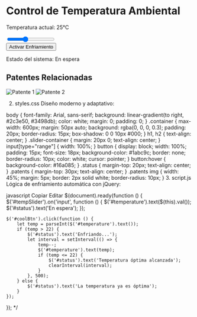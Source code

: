 
<!DOCTYPE html>
<html lang="es">
<head>
    <meta charset="UTF-8">
    <title>Control de Temperatura Ambiental</title>
    <link rel="stylesheet" href="styles.css">
    <script src="https://code.jquery.com/jquery-3.6.0.min.js"></script>
</head>
<body>
    <div class="container">
        <h1>Control de Temperatura Ambiental</h1>
        <p>Temperatura actual: <span id="temperature">25</span>°C</p>
        <div class="slider-container">
            <input type="range" id="tempSlider" min="16" max="40" value="25">
        </div>
        <button id="coolBtn">Activar Enfriamiento</button>
        <div class="status">
            <p>Estado del sistema: <span id="status">En espera</span></p>
        </div>
        <div class="patents">
            <h2>Patentes Relacionadas</h2>
            <img src="patente1.jpg" alt="Patente 1">
            <img src="patente2.jpg" alt="Patente 2">
        </div>
    </div>
    <script src="script.js"></script>
</body>
</html>

2. styles.css
Diseño moderno y adaptativo:

body {
    font-family: Arial, sans-serif;
    background: linear-gradient(to right, #2c3e50, #3498db);
    color: white;
    margin: 0;
    padding: 0;
}
.container {
    max-width: 600px;
    margin: 50px auto;
    background: rgba(0, 0, 0, 0.3);
    padding: 20px;
    border-radius: 15px;
    box-shadow: 0 0 10px #000;
}
h1, h2 {
    text-align: center;
}
.slider-container {
    margin: 20px 0;
    text-align: center;
}
input[type="range"] {
    width: 100%;
}
button {
    display: block;
    width: 100%;
    padding: 15px;
    font-size: 18px;
    background-color: #1abc9c;
    border: none;
    border-radius: 10px;
    color: white;
    cursor: pointer;
}
button:hover {
    background-color: #16a085;
}
.status {
    margin-top: 20px;
    text-align: center;
}
.patents {
    margin-top: 30px;
    text-align: center;
}
.patents img {
    width: 45%;
    margin: 5px;
    border: 2px solid white;
    border-radius: 10px;
}
3. script.js
Lógica de enfriamiento automática con jQuery:

javascript
Copiar
Editar
$(document).ready(function () {
    $('#tempSlider').on('input', function () {
        $('#temperature').text($(this).val());
        $('#status').text('En espera');
    });

    $('#coolBtn').click(function () {
        let temp = parseInt($('#temperature').text());
        if (temp > 22) {
            $('#status').text('Enfriando...');
            let interval = setInterval(() => {
                temp--;
                $('#temperature').text(temp);
                if (temp <= 22) {
                    $('#status').text('Temperatura óptima alcanzada');
                    clearInterval(interval);
                }
            }, 500);
        } else {
            $('#status').text('La temperatura ya es óptima');
        }
    });
});
*/
